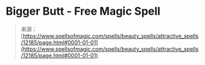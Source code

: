 <!--yml
category: 未分类
date: 2024-06-12 18:49:43
-->

# Bigger Butt - Free Magic Spell

> 来源：[https://www.spellsofmagic.com/spells/beauty_spells/attractive_spells/12185/page.html#0001-01-01](https://www.spellsofmagic.com/spells/beauty_spells/attractive_spells/12185/page.html#0001-01-01)